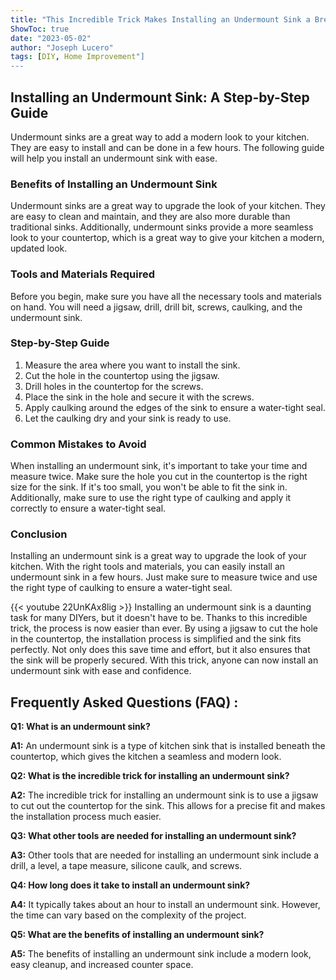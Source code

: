 ```yaml
---
title: "This Incredible Trick Makes Installing an Undermount Sink a Breeze!"
ShowToc: true 
date: "2023-05-02"
author: "Joseph Lucero" 
tags: [DIY, Home Improvement"]
---
```

## Installing an Undermount Sink: A Step-by-Step Guide

Undermount sinks are a great way to add a modern look to your kitchen. They are easy to install and can be done in a few hours. The following guide will help you install an undermount sink with ease.

### Benefits of Installing an Undermount Sink

Undermount sinks are a great way to upgrade the look of your kitchen. They are easy to clean and maintain, and they are also more durable than traditional sinks. Additionally, undermount sinks provide a more seamless look to your countertop, which is a great way to give your kitchen a modern, updated look.

### Tools and Materials Required

Before you begin, make sure you have all the necessary tools and materials on hand. You will need a jigsaw, drill, drill bit, screws, caulking, and the undermount sink.

### Step-by-Step Guide

1. Measure the area where you want to install the sink.
2. Cut the hole in the countertop using the jigsaw.
3. Drill holes in the countertop for the screws.
4. Place the sink in the hole and secure it with the screws.
5. Apply caulking around the edges of the sink to ensure a water-tight seal.
6. Let the caulking dry and your sink is ready to use.

### Common Mistakes to Avoid

When installing an undermount sink, it's important to take your time and measure twice. Make sure the hole you cut in the countertop is the right size for the sink. If it's too small, you won't be able to fit the sink in. Additionally, make sure to use the right type of caulking and apply it correctly to ensure a water-tight seal.

### Conclusion

Installing an undermount sink is a great way to upgrade the look of your kitchen. With the right tools and materials, you can easily install an undermount sink in a few hours. Just make sure to measure twice and use the right type of caulking to ensure a water-tight seal.

{{< youtube 22UnKAx8lig >}} 
Installing an undermount sink is a daunting task for many DIYers, but it doesn't have to be. Thanks to this incredible trick, the process is now easier than ever. By using a jigsaw to cut the hole in the countertop, the installation process is simplified and the sink fits perfectly. Not only does this save time and effort, but it also ensures that the sink will be properly secured. With this trick, anyone can now install an undermount sink with ease and confidence.

## Frequently Asked Questions (FAQ) :
**Q1: What is an undermount sink?**

**A1:** An undermount sink is a type of kitchen sink that is installed beneath the countertop, which gives the kitchen a seamless and modern look.

**Q2: What is the incredible trick for installing an undermount sink?**

**A2:** The incredible trick for installing an undermount sink is to use a jigsaw to cut out the countertop for the sink. This allows for a precise fit and makes the installation process much easier.

**Q3: What other tools are needed for installing an undermount sink?**

**A3:** Other tools that are needed for installing an undermount sink include a drill, a level, a tape measure, silicone caulk, and screws.

**Q4: How long does it take to install an undermount sink?**

**A4:** It typically takes about an hour to install an undermount sink. However, the time can vary based on the complexity of the project.

**Q5: What are the benefits of installing an undermount sink?**

**A5:** The benefits of installing an undermount sink include a modern look, easy cleanup, and increased counter space.





